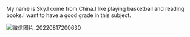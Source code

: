 
<html>
<body>

<p>My name is Sky.I come from China.I like playing basketball and reading books.I want to have a good grade in this subject.</p >

</body>
</html>

![微信图片_20220817200630](https://user-images.githubusercontent.com/127078599/223122915-ff33cbfe-1b24-472b-a8ba-70d1c2685a16.jpg)
